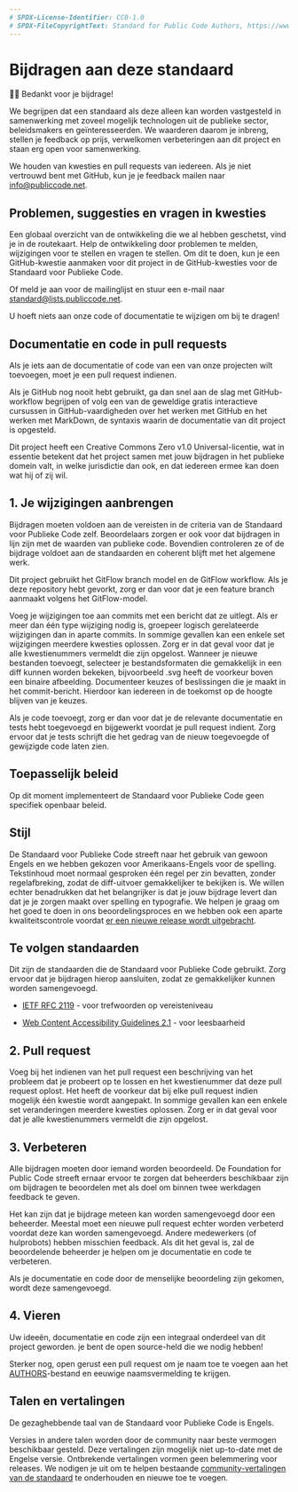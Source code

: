 ```yaml
---
# SPDX-License-Identifier: CC0-1.0
# SPDX-FileCopyrightText: Standard for Public Code Authors, https://www.standardforpubliccode.org/AUTHORS.html
---
```


# Bijdragen aan deze standaard

🙇‍♀️ Bedankt voor je bijdrage!

We begrijpen dat een standaard als deze alleen kan worden vastgesteld in samenwerking met zoveel mogelijk technologen uit de publieke sector, beleidsmakers en geïnteresseerden. We waarderen daarom je inbreng, stellen je feedback op prijs, verwelkomen verbeteringen aan dit project en staan erg open voor samenwerking.

We houden van kwesties en pull requests van iedereen. Als je niet vertrouwd bent met GitHub, kun je je feedback mailen naar <info@publiccode.net>.

## Problemen, suggesties en vragen in kwesties

Een globaal overzicht van de ontwikkeling die we al hebben geschetst, vind je in de routekaart. Help de ontwikkeling door problemen te melden, wijzigingen voor te stellen en vragen te stellen. Om dit te doen, kun je een GitHub-kwestie aanmaken voor dit project in de GitHub-kwesties voor de Standaard voor Publieke Code.

Of meld je aan voor de mailinglijst en stuur een e-mail naar standard@lists.publiccode.net.

U hoeft niets aan onze code of documentatie te wijzigen om bij te dragen!

## Documentatie en code in pull requests

Als je iets aan de documentatie of code van een van onze projecten wilt toevoegen, moet je een pull request indienen.

Als je GitHub nog nooit hebt gebruikt, ga dan snel aan de slag met GitHub-workflow begrijpen of volg een van de geweldige gratis interactieve cursussen in GitHub-vaardigheden over het werken met GitHub en het werken met MarkDown, de syntaxis waarin de documentatie van dit project is opgesteld.

Dit project heeft een Creative Commons Zero v1.0 Universal-licentie, wat in essentie betekent dat het project samen met jouw bijdragen in het publieke domein valt, in welke jurisdictie dan ook, en dat iedereen ermee kan doen wat hij of zij wil.

## 1. Je wijzigingen aanbrengen

Bijdragen moeten voldoen aan de vereisten in de criteria van de Standaard voor Publieke Code zelf. Beoordelaars zorgen er ook voor dat bijdragen in lijn zijn met de waarden van publieke code. Bovendien controleren ze of de bijdrage voldoet aan de standaarden en coherent blijft met het algemene werk.

Dit project gebruikt het GitFlow branch model en de GitFlow workflow. Als je deze repository hebt gevorkt, zorg er dan voor dat je een feature branch aanmaakt volgens het GitFlow-model.

Voeg je wijzigingen toe aan commits met een bericht dat ze uitlegt. Als er meer dan één type wijziging nodig is, groepeer logisch gerelateerde wijzigingen dan in aparte commits. In sommige gevallen kan een enkele set wijzigingen meerdere kwesties oplossen. Zorg er in dat geval voor dat je alle kwestienummers vermeldt die zijn opgelost. Wanneer je nieuwe bestanden toevoegt, selecteer je bestandsformaten die gemakkelijk in een diff kunnen worden bekeken, bijvoorbeeld .svg heeft de voorkeur boven een binaire afbeelding. Documenteer keuzes of beslissingen die je maakt in het commit-bericht. Hierdoor kan iedereen in de toekomst op de hoogte blijven van je keuzes.

Als je code toevoegt, zorg er dan voor dat je de relevante documentatie en tests hebt toegevoegd en bijgewerkt voordat je pull request indient. Zorg ervoor dat je tests schrijft die het gedrag van de nieuw toegevoegde of gewijzigde code laten zien.

## Toepasselijk beleid

Op dit moment implementeert de Standaard voor Publieke Code geen specifiek openbaar beleid.

## Stijl

De Standaard voor Publieke Code streeft naar het gebruik van gewoon Engels en we hebben gekozen voor Amerikaans-Engels voor de spelling. Tekstinhoud moet normaal gesproken één regel per zin bevatten, zonder regelafbreking, zodat de diff-uitvoer gemakkelijker te bekijken is. We willen echter benadrukken dat het belangrijker is dat je jouw bijdrage levert dan dat je je zorgen maakt over spelling en typografie. We helpen je graag om het goed te doen in ons beoordelingsproces en we hebben ook een aparte kwaliteitscontrole voordat [er een nieuwe release wordt uitgebracht].

## Te volgen standaarden

Dit zijn de standaarden die de Standaard voor Publieke Code gebruikt. Zorg ervoor dat je bijdragen hierop aansluiten, zodat ze gemakkelijker kunnen worden samengevoegd.

-   [IETF RFC 2119] - voor trefwoorden op vereisteniveau

-   [Web Content Accessibility Guidelines 2.1] - voor leesbaarheid

## 2. Pull request

Voeg bij het indienen van het pull request een beschrijving van het probleem dat je probeert op te lossen en het kwestienummer dat deze pull request oplost. Het heeft de voorkeur dat bij elke pull request indien mogelijk één kwestie wordt aangepakt. In sommige gevallen kan een enkele set veranderingen meerdere kwesties oplossen. Zorg er in dat geval voor dat je alle kwestienummers vermeldt die zijn opgelost.

## 3. Verbeteren

Alle bijdragen moeten door iemand worden beoordeeld. De Foundation for Public Code streeft ernaar ervoor te zorgen dat beheerders beschikbaar zijn om bijdragen te beoordelen met als doel om binnen twee werkdagen feedback te geven.

Het kan zijn dat je bijdrage meteen kan worden samengevoegd door een beheerder. Meestal moet een nieuwe pull request echter worden verbeterd voordat deze kan worden samengevoegd. Andere medewerkers (of hulprobots) hebben misschien feedback. Als dit het geval is, zal de beoordelende beheerder je helpen om je documentatie en code te verbeteren.

Als je documentatie en code door de menselijke beoordeling zijn gekomen, wordt deze samengevoegd.

## 4. Vieren

Uw ideeën, documentatie en code zijn een integraal onderdeel van dit project geworden. je bent de open source-held die we nodig hebben!

Sterker nog, open gerust een pull request om je naam toe te voegen aan het [AUTHORS]-bestand en eeuwige naamsvermelding te krijgen.

## Talen en vertalingen

De gezaghebbende taal van de Standaard voor Publieke Code is Engels.

Versies in andere talen worden door de community naar beste vermogen beschikbaar gesteld. Deze vertalingen zijn mogelijk niet up-to-date met de Engelse versie. Ontbrekende vertalingen vormen geen belemmering voor releases. We nodigen je uit om te helpen bestaande [community-vertalingen van de standaard] te onderhouden en nieuwe toe te voegen.

  [er een nieuwe release wordt uitgebracht]: https://standard.publiccode.net/docs/releasing.html
  [IETF RFC 2119]: https://tools.ietf.org/html/rfc2119
  [Web Content Accessibility Guidelines 2.1]: https://www.w3.org/WAI/WCAG22/quickref/?showtechniques=315#reading-level
  [AUTHORS]: https://standard.publiccode.net/AUTHORS.html
  [community-vertalingen van de standaard]: https://github.com/publiccodenet/community-translations-standard
